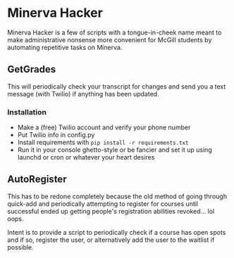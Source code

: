 # Minerva Hacker

Minerva Hacker is a few of scripts with a tongue-in-cheek name meant to make administrative nonsense more convenient for McGill students by automating repetitive tasks on Minerva.

## GetGrades

This will periodically check your transcript for changes and send you a text message (with Twilio) if anything has been updated.

### Installation

* Make a (free) Twilio account and verify your phone number
* Put Twilio info in config.py
* Install requirements with `pip install -r requirements.txt`
* Run it in your console ghetto-style or be fancier and set it up using launchd or cron or whatever your heart desires
  
## AutoRegister

This has to be redone completely because the old method of going through quick-add and periodically attempting to register for courses until successful ended up getting people's registration abilities revoked... lol oops.

Intent is to provide a script to periodically check if a course has open spots and if so, register the user, or alternatively add the user to the waitlist if possible.